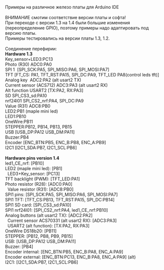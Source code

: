 Примеры на различное железо платы для Arduino IDE <br>
<br>
ВНИМАНИЕ смотим соответствие версии платы и софта!<br>
При переходе с версии 1.3 на 1.4 были большие изменения (переопределение GPIO), поэтому примеры надо адаптировать под версию платы.<br>
Примеры тестировались на версии платы 1.3, 1.2.<br>
<br>
Соединение перефирии:<br>
<b>Hardware 1.3 </b><br>
Key_sensor+LED3:PC13<br>
Photo (R30) ADC0:PA0<br>
SPI 1  [SPI_SCK:PA5, SPI_MISO:PA6, SPI_MOSI:PA7]<br>
TFT [FT_CS: PA1, TFT_RST:PA15, SPI_DC:PA9, TFT_LED PA8(control leds tft)]<br>
Analog key  ADC2:PA2 (alt usart2 TX)<br>
Current sensor (ACS712) ADC3:PA3 (alt usart2 RX)<br>
Alt function USART2 [TX:PA2, RX:PA3]<br>
SD SPI_CS3_sd:PA10<br>
nrf24l01 SPI_CS2_nrf:PA4, SPI_DC:PA9<br>
Value (R31) ADC8:PB0<br>
LED2:PB1 (maple mini led)<br>
LED1:PB10 <br>
OneWire:PB11 <br>
STEPPER:PB12, PB14, PB13, PB15 <br>
USB [USB_DP:PA12 USB_DM:PA11] <br>
Buzzer:PB4 <br>
Encoder [ENC_BTN:PB5, ENC_B:PB8, ENC_A:PB9] <br>
I2C1 [I2C1_SDA:PB7, I2C1_SCL:PB6] <br>
<br>
<b>Hardware pins version 1.4 </b><br>
led1_CE_nrf: [PB10]<br>
LED2 (maple mini led): [PB1]<br> 
LED3+Key_sensor: [PC13]<br>
TFT backlight (PWM): [TFT_LED:PA1]<br>
Photo resistor (R28): [ADC0:PA0]<br> 
Value resistor (R31): [ADC8:PB0]<br>
SPI1 pins: [SPI_SCK:PA5, SPI_MISO:PA6, SPI_MOSI:PA7]<br>
SPI1 TFT: [TFT_CS:PB13, TFT_RST:PA15, SPI_DC:PB14]<br>
SPI1 SD card: [SPI_CS3_sd:PA10]<br>
SPI1 nrf24l01: [SPI_CS2_nrf:PA4, led1_CE_nrf:PB10]<br>
Analog buttons (alt usart2 TX): [ADC2:PA2]<br> 
Current sensor ACS70331 (alt usart2 RX): [ADC3:PA3]<br> 
USART2 (alt function): [TX:PA2, RX:PA3]<br>
OneWire DS18b20: [PB11]<br>
STEPPER: [PB12, PB8, PB9, PB15]<br>
USB: [USB_DP:PA12 USB_DM:PA11]<br>
Buzzer: [PB4]<br>
Encoder internal: [ENC_BTN:PB5, ENC_B:PA8, ENC_A:PA9]<br>
Encoder external: [ENC_BTN:PC13, ENC_B:PA8, ENC_A:PA9] (alt)<br>
I2C1: [I2C1_SDA:PB7, I2C1_SCL:PB6]<br>
<br>